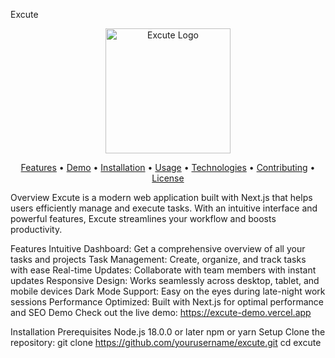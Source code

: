 Excute
<p align="center"> <img src="https://via.placeholder.com/200x200?text=Excute" alt="Excute Logo" width="200" height="200"> </p> <p align="center"> <a href="#features">Features</a> • <a href="#demo">Demo</a> • <a href="#installation">Installation</a> • <a href="#usage">Usage</a> • <a href="#technologies">Technologies</a> • <a href="#contributing">Contributing</a> • <a href="#license">License</a> </p>
Overview
Excute is a modern web application built with Next.js that helps users efficiently manage and execute tasks. With an intuitive interface and powerful features, Excute streamlines your workflow and boosts productivity.

Features
Intuitive Dashboard: Get a comprehensive overview of all your tasks and projects
Task Management: Create, organize, and track tasks with ease
Real-time Updates: Collaborate with team members with instant updates
Responsive Design: Works seamlessly across desktop, tablet, and mobile devices
Dark Mode Support: Easy on the eyes during late-night work sessions
Performance Optimized: Built with Next.js for optimal performance and SEO
Demo
Check out the live demo: https://excute-demo.vercel.app

Installation
Prerequisites
Node.js 18.0.0 or later
npm or yarn
Setup
Clone the repository:
git clone https://github.com/yourusername/excute.git
cd excute
